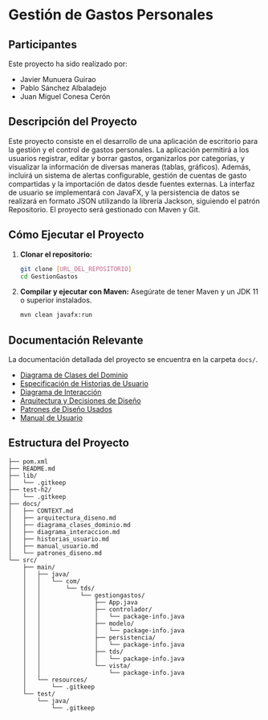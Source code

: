 # Gestión de Gastos Personales

## Participantes
Este proyecto ha sido realizado por: 
- Javier Munuera Guirao
- Pablo Sánchez Albaladejo
- Juan Miguel Conesa Cerón

## Descripción del Proyecto

Este proyecto consiste en el desarrollo de una aplicación de escritorio para la gestión y el control de gastos personales. La aplicación permitirá a los usuarios registrar, editar y borrar gastos, organizarlos por categorías, y visualizar la información de diversas maneras (tablas, gráficos). Además, incluirá un sistema de alertas configurable, gestión de cuentas de gasto compartidas y la importación de datos desde fuentes externas. La interfaz de usuario se implementará con JavaFX, y la persistencia de datos se realizará en formato JSON utilizando la librería Jackson, siguiendo el patrón Repositorio. El proyecto será gestionado con Maven y Git.

## Cómo Ejecutar el Proyecto

1.  **Clonar el repositorio:**
    ```bash
    git clone [URL_DEL_REPOSITORIO]
    cd GestionGastos
    ```
2.  **Compilar y ejecutar con Maven:**
    Asegúrate de tener Maven y un JDK 11 o superior instalados.
    ```bash
    mvn clean javafx:run
    ```

## Documentación Relevante

La documentación detallada del proyecto se encuentra en la carpeta `docs/`.

*   [Diagrama de Clases del Dominio](docs/diagrama_clases_dominio.md)
*   [Especificación de Historias de Usuario](docs/historias_usuario.md)
*   [Diagrama de Interacción](docs/diagrama_interaccion.md)
*   [Arquitectura y Decisiones de Diseño](docs/arquitectura_diseno.md)
*   [Patrones de Diseño Usados](docs/patrones_diseno.md)
*   [Manual de Usuario](docs/manual_usuario.md)



## Estructura del Proyecto

```
├── pom.xml
├── README.md
├── lib/
│   └── .gitkeep
├── test-h2/
│   └── .gitkeep
├── docs/
│   ├── CONTEXT.md
│   ├── arquitectura_diseno.md
│   ├── diagrama_clases_dominio.md
│   ├── diagrama_interaccion.md
│   ├── historias_usuario.md
│   ├── manual_usuario.md
│   └── patrones_diseno.md
└── src/
    ├── main/
    │   ├── java/
    │   │   └── com/
    │   │       └── tds/
    │   │           └── gestiongastos/
    │   │               ├── App.java
    │   │               ├── controlador/
    │   │               │   └── package-info.java
    │   │               ├── modelo/
    │   │               │   └── package-info.java
    │   │               ├── persistencia/
    │   │               │   └── package-info.java
    │   │               ├── tds/
    │   │               │   └── package-info.java
    │   │               └── vista/
    │   │                   └── package-info.java
    │   └── resources/
    │       └── .gitkeep
    └── test/
        └── java/
            └── .gitkeep
```
